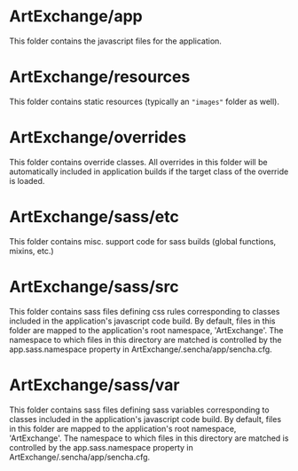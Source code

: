 # ArtExchange/app

This folder contains the javascript files for the application.

# ArtExchange/resources

This folder contains static resources (typically an `"images"` folder as well).

# ArtExchange/overrides

This folder contains override classes. All overrides in this folder will be 
automatically included in application builds if the target class of the override
is loaded.

# ArtExchange/sass/etc

This folder contains misc. support code for sass builds (global functions, 
mixins, etc.)

# ArtExchange/sass/src

This folder contains sass files defining css rules corresponding to classes
included in the application's javascript code build.  By default, files in this 
folder are mapped to the application's root namespace, 'ArtExchange'. The
namespace to which files in this directory are matched is controlled by the
app.sass.namespace property in ArtExchange/.sencha/app/sencha.cfg. 

# ArtExchange/sass/var

This folder contains sass files defining sass variables corresponding to classes
included in the application's javascript code build.  By default, files in this 
folder are mapped to the application's root namespace, 'ArtExchange'. The
namespace to which files in this directory are matched is controlled by the
app.sass.namespace property in ArtExchange/.sencha/app/sencha.cfg. 
